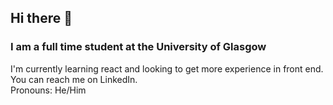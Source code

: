 ## Hi there 👋

### I am a full time student at the University of Glasgow
I'm currently learning react and looking to get more experience in front end. <br>
You can reach me on LinkedIn. <br>
Pronouns: He/Him

<!--
**lewistough04/lewistough04** is a ✨ _special_ ✨ repository because its `README.md` (this file) appears on your GitHub profile.

Here are some ideas to get you started:

- 🔭 I’m currently working on ...
- 🌱 I’m currently learning ...
- 👯 I’m looking to collaborate on ...
- 🤔 I’m looking for help with ...
- 💬 Ask me about ...
- 📫 How to reach me: ...
- 😄 Pronouns: ...
- ⚡ Fun fact: ...
-->
